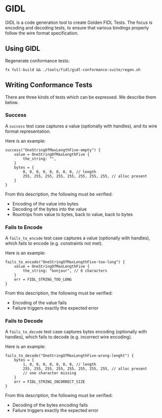 # GIDL

GIDL is a code generation tool to create Golden FIDL Tests. The focus is encoding
and decoding tests, to ensure that various bindings properly follow the
wire format specification.

## Using GIDL

Regenerate conformance tests:

    fx full-build && ./tools/fidl/gidl-conformance-suite/regen.sh

## Writing Conformance Tests

There are three kinds of tests which can be expressed. We describe them below.

### Success

A `success` test case captures a value (optionally with handles), and its wire
format representation.

Here is an example:

    success("OneStringOfMaxLengthFive-empty") {
        value = OneStringOfMaxLengthFive {
            the_string: "",
        }
        bytes = {
            0, 0, 0, 0, 0, 0, 0, 0, // length
            255, 255, 255, 255, 255, 255, 255, 255, // alloc present
        }
    }

From this description, the following must be verified:

* Encoding of the value into bytes
* Decoding of the bytes into the value
* Rountrips from value to bytes, back to value, back to bytes

### Fails to Encode

A `fails_to_encode` test case captures a value (optionally with handles), which
fails to encode (e.g. constraints not met).

Here is an example:

    fails_to_encode("OneStringOfMaxLengthFive-too-long") {
        value = OneStringOfMaxLengthFive {
            the_string: "bonjour", // 6 characters
        }
        err = FIDL_STRING_TOO_LONG
    }

From this description, the following must be verified:

* Encoding of the value fails
* Failure triggers exactly the expected error

### Fails to Decode

A `fails_to_decode` test case captures bytes encoding (optionally with handles),
which fails to decode (e.g. incorrect wire encoding).

Here is an example:

    fails_to_decode("OneStringOfMaxLengthFive-wrong-lenght") {
        bytes = {
            1, 0, 0, 0, 0, 0, 0, 0, // length
            255, 255, 255, 255, 255, 255, 255, 255, // alloc present
            // one character missing
        }
        err = FIDL_STRING_INCORRECT_SIZE
    }

From this description, the following must be verified:

* Decoding of the bytes encoding fails
* Failure triggers exactly the expected error

